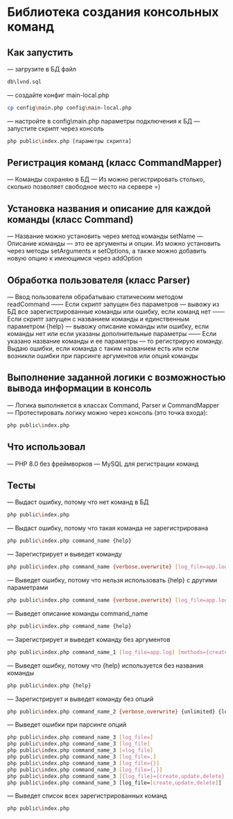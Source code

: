 # Библиотека создания консольных команд
## Как запустить
— загрузите в БД файл
```sh
db\lvnd.sql
```
— создайте конфиг main-local.php
```sh
cp config\main.php config\main-local.php
```
— настройте в config\main.php параметры подключения к БД
— запустите скрипт через консоль
```sh
php public\index.php [параметры скрипта]
```

## Регистрация команд (класс CommandMapper)
— Команды сохраняю в БД
— Из можно регистрировать столько, сколько позволяет свободное место на сервере =)

## Установка названия и описание для каждой команды (класс Command)
— Название можно установить через метод команды setName
— Описание команды — это ее аргументы и опции. Из можно установить через методы setArguments и setOptions, а также можно добавить новую опцию к имеющимся через addOption

## Обработка пользователя (класс Parser)
— Ввод пользователя обрабатываю статическим методом readCommand
—— Если скрипт запущен без параметров — вывожу из БД все зарегистрированные команды или ошибку, если команд нет
—— Если скрипт запущен с названием команды и единственным параметром {help} — вывожу описание команды или ошибку, если команды нет или если указаны дополнительные параметры
—— Если указано название команды и ее параметры — то регистрирую команду. Выдаю ошибки, если команда с таким названием есть или если возникли ошибки при парсинге аргументов или опций команды

## Выполнение заданной логики с возможностью вывода информации в консоль
— Логика выполняется в классах Command, Parser и CommandMapper
— Протестировать логику можно через консоль (это точка входа):
```sh
php public\index.php
```	 
## Что использовал
— PHP 8.0 без фреймворков
— MySQL для регистрации команд

## Тесты
— Выдаст ошибку, потому что нет команд в БД
```sh
php public\index.php
```

— Выдаст ошибку, потому что такая команда не зарегистрирована
```sh
php public\index.php command_name {help}
```

— Зарегистрирует и выведет команду
```sh
php public\index.php command_name {verbose,overwrite} [log_file=app.log] {unlimited} [methods={create,update,delete}] [paginate=50] {log}
```

— Выведет ошибку, потому что нельзя использовать {help} с другими параметрами
```sh
php public\index.php command_name {verbose,overwrite} [log_file=app.log] {unlimited} {help} [methods={create,update,delete}] [paginate=50] {log}
```

— Выведет описание команды command_name
```sh
php public\index.php command_name {help}
```

— Зарегистрирует и выведет команду без аргументов
```sh
php public\index.php command_name_1 [log_file=app.log] [methods={create,update,delete}] [paginate=50]
```

— Выведет ошибку, потому что {help} используется без названия команды
```sh
php public\index.php {help}
```

— Зарегистрирует и выведет команду без опций
```sh
php public\index.php command_name_2 {verbose,overwrite} {unlimited} {log}
```

— Выведет ошибки при парсинге опций
```sh
php public\index.php command_name_3 [log_file=]
php public\index.php command_name_3 [log_file]
php public\index.php command_name_3 [=log_file]
php public\index.php command_name_3 [log_file=,]
php public\index.php command_name_3 [log_file={}]
php public\index.php command_name_3 [log_file={,}]
php public\index.php command_name_3 [{log_file}={create,update,delete}]
php public\index.php command_name_3 [log_file=[create,update,delete]]
```

— Выведет список всех зарегистрированных команд
```sh
php public\index.php
```
